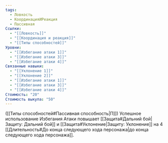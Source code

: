 ```yaml
---
tags:
  - Ловкость
  - КоординацияИРеакция
  - Пассивная
Ссылки:
  - "[[Ловкость]]"
  - "[[Координация и реакция]]"
  - "[[Типы способностей]]"
Уровни:
  - "[[Избегание атаки 1]]"
  - "[[Избегание атаки 3]]"
  - "[[Избегание атаки 4]]"
Связанные навыки:
  - "[[Уклонение 1]]"
  - "[[Уклонение 2]]"
  - "[[Избегание атаки 1]]"
  - "[[Избегание атаки 3]]"
  - "[[Избегание атаки 4]]"
Стоимость: "20"
Стоимость выкупа: "50"
---
```

([[Типы способностей#Пассивная способность|П]]) Успешное использование Избегания Атаки повышает [[Защита#Дальний бой|Защиту: Дальний бой]] и [[Защита#Уклонение|Защиту: Уклонение]] на 4 [[Длительность#До конца следующего хода персонажа|до конца следующего хода персонажа]].